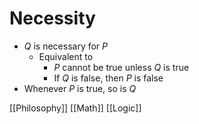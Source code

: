 # Necessity

- $Q$ is necessary for $P$
  - Equivalent to
    - $P$ cannot be true unless $Q$ is true
    - If $Q$ is false, then $P$ is false
- Whenever $P$ is true, so is $Q$

[[Philosophy]] [[Math]] [[Logic]]


